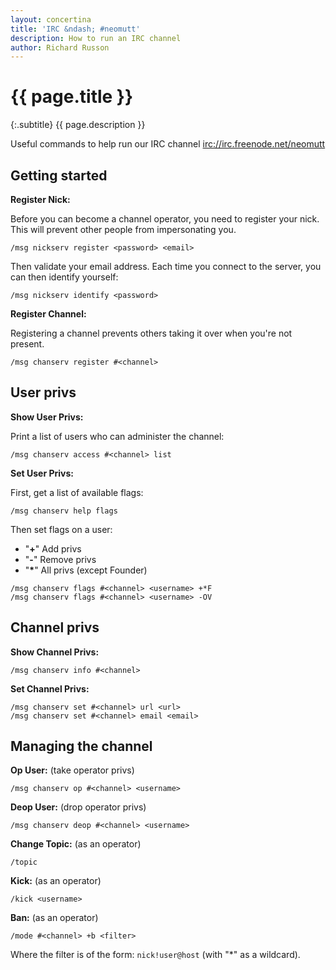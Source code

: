 ```yaml
---
layout: concertina
title: 'IRC &ndash; #neomutt'
description: How to run an IRC channel
author: Richard Russon
---
```


# {{ page.title }}

{:.subtitle}
{{ page.description }}

Useful commands to help run our IRC channel [irc://irc.freenode.net/neomutt](irc://irc.freenode.net/neomutt)

## Getting started

**Register Nick:**

Before you can become a channel operator, you need to register your nick. This
will prevent other people from impersonating you.

```
/msg nickserv register <password> <email>
```

Then validate your email address. Each time you connect to the server, you can
then identify yourself:

```
/msg nickserv identify <password>
```

**Register Channel:**

Registering a channel prevents others taking it over when you're not present.

```
/msg chanserv register #<channel>
```

## User privs

**Show User Privs:**

Print a list of users who can administer the channel:

```
/msg chanserv access #<channel> list
```

**Set User Privs:**

First, get a list of available flags:

```
/msg chanserv help flags
```

Then set flags on a user:

- "__+__" Add privs
- "__-__" Remove privs
- "__*__" All privs (except Founder)

```
/msg chanserv flags #<channel> <username> +*F
/msg chanserv flags #<channel> <username> -OV
```

## Channel privs

**Show Channel Privs:**

```
/msg chanserv info #<channel>
```

**Set Channel Privs:**

```
/msg chanserv set #<channel> url <url>
/msg chanserv set #<channel> email <email>
```

## Managing the channel

**Op User:** (take operator privs)

```
/msg chanserv op #<channel> <username>
```

**Deop User:** (drop operator privs)

```
/msg chanserv deop #<channel> <username>
```

**Change Topic:** (as an operator)

```
/topic
```

**Kick:** (as an operator)

```
/kick <username>
```

**Ban:** (as an operator)

```
/mode #<channel> +b <filter>
```

Where the filter is of the form: `nick!user@host` (with "\*" as a wildcard).

